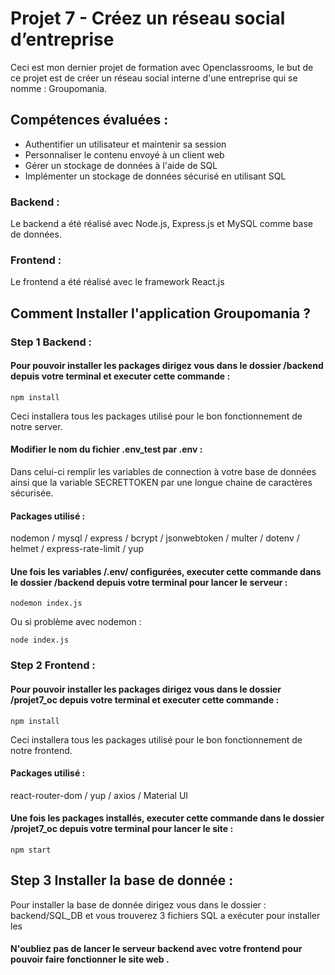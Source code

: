 # Projet 7 - Créez un réseau social d’entreprise

Ceci est mon dernier projet de formation avec Openclassrooms, le but de ce projet est de créer un réseau social interne d'une entreprise qui se nomme : Groupomania.


## Compétences évaluées :

* Authentifier un utilisateur et maintenir sa session
* Personnaliser le contenu envoyé à un client web
* Gérer un stockage de données à l'aide de SQL
* Implémenter un stockage de données sécurisé en utilisant SQL

### Backend :

Le backend a été réalisé avec Node.js, Express.js et MySQL comme base de données.


### Frontend :

Le frontend a été réalisé avec le framework React.js

## Comment Installer l'application Groupomania ?

### Step 1 Backend :

#### Pour pouvoir installer les packages dirigez vous dans le dossier /backend depuis votre terminal et executer cette commande :
```
npm install
```

Ceci installera tous les packages utilisé pour le bon fonctionnement de notre server.

#### Modifier le nom du fichier .env_test par .env :

Dans celui-ci remplir les variables de connection à votre base de données ainsi que la variable SECRETTOKEN par une longue chaine de caractères sécurisée.

#### Packages utilisé :

nodemon / mysql / express / bcrypt / jsonwebtoken / multer / dotenv / helmet / express-rate-limit / yup

#### Une fois les variables /.env/ configurées, executer cette commande dans le dossier /backend depuis votre terminal pour lancer le serveur :

```
nodemon index.js
```

Ou si problème avec nodemon :

```
node index.js
```


### Step 2 Frontend :

#### Pour pouvoir installer les packages dirigez vous dans le dossier /projet7_oc depuis votre terminal et executer cette commande :

```
npm install
```

Ceci installera tous les packages utilisé pour le bon fonctionnement de notre frontend.

#### Packages utilisé :

react-router-dom / yup / axios / Material UI

#### Une fois les packages installés, executer cette commande dans le dossier /projet7_oc depuis votre terminal pour lancer le site  :

```
npm start
```

## Step 3 Installer la base de donnée :

Pour installer la base de donnée dirigez vous dans le dossier : backend/SQL_DB et vous trouverez 3 fichiers SQL a exécuter pour installer les 

#### N'oubliez pas de lancer le serveur backend avec votre frontend pour pouvoir faire fonctionner le site web .


